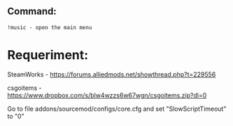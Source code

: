 ## Command:
```
!music - open the main menu
```

# Requeriment:

SteamWorks - https://forums.alliedmods.net/showthread.php?t=229556

csgoitems - https://www.dropbox.com/s/blw4wzzs6w67wgn/csgoitems.zip?dl=0

Go to file addons/sourcemod/configs/core.cfg and set "SlowScriptTimeout" to "0"